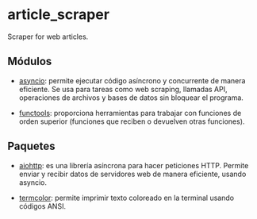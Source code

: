 # article_scraper

Scraper for web articles.

## Módulos

- [asyncio](https://docs.python.org/3/library/asyncio.html): permite ejecutar código asíncrono y concurrente de manera eficiente. Se usa para tareas como web scraping, llamadas API, operaciones de archivos y bases de datos sin bloquear el programa.

- [functools](https://docs.python.org/3/library/functools.html): proporciona herramientas para trabajar con funciones de orden superior (funciones que reciben o devuelven otras funciones).

## Paquetes

- [aiohttp](https://docs.aiohttp.org/en/stable/): es una librería asíncrona para hacer peticiones HTTP. Permite enviar y recibir datos de servidores web de manera eficiente, usando asyncio.

- [termcolor](https://pypi.org/project/termcolor/): permite imprimir texto coloreado en la terminal usando códigos ANSI.
